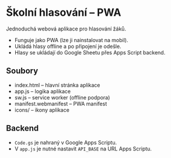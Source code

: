 # Školní hlasování – PWA

Jednoduchá webová aplikace pro hlasování žáků.  
- Funguje jako PWA (lze ji nainstalovat na mobil).  
- Ukládá hlasy offline a po připojení je odešle.  
- Hlasy se ukládají do Google Sheetu přes Apps Script backend.

## Soubory
- index.html – hlavní stránka aplikace
- app.js – logika aplikace
- sw.js – service worker (offline podpora)
- manifest.webmanifest – PWA manifest
- icons/ – ikony aplikace

## Backend
- `Code.gs` je nahraný v Google Apps Scriptu.
- V `app.js` je nutné nastavit `API_BASE` na URL Apps Scriptu.
